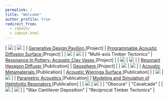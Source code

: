```yaml
---
permalink: /
title: "Welcome"
author_profile: true
redirect_from: 
  - /about/
  - /about.html
---
```


| <img src='./images/GDP.png'> | <img src='./images/CLT.png'>  |
| <a href="https://johnnie-nguyen.github.io/design/portfolio/GenerativePavilion/"> Generative Design Pavilion </a> [Project] | <a href="https://johnnie-nguyen.github.io/design/portfolio/ProgrammableAcousticDiffusionSurface/"> Programmable Acoustic Diffusion Surface </a> [Project] |
| <img src='./images/RFS2.png'> | <img src='./images/ACV3.png'>  |
| "Multi-axis Timber Tectonics" | <a href="https://johnnie-nguyen.github.io/design/portfolio/ResonanceInClayAcousticClayVases/"> Resonance In Pottery: Acoustic Clay Vases </a> [Project] |
| <img src='./images/HEXB.png'> | <img src='./images/GLOBE2.png'>  |
| <a href="https://johnnie-nguyen.github.io/design/publications/2022-11-03-Resonant%20Hexagon%20Diffuser/"> Resonant Hexagon Diffuser </a> [Publication] | <a href="https://johnnie-nguyen.github.io/design/portfolio/portfolio-2/"> Geosphere </a> [Project]  |
| <img src='./images/META0.png'> | <img src='./images/WIER0.png'> |
| <a href="https://johnnie-nguyen.github.io/design/publications/2022-09-18-AcousticMetamaterials/"> Acoustic Metamaterials </a> [Publication] | <a href="https://johnnie-nguyen.github.io/design/publications/2022-07-05-WieringaSurface/"> Acoustic Wieringa Surface </a> [Publication]  |
| <img src='./images/EUROC.png'> | <img src='./images/AUD0.png'> |
| <a href="https://johnnie-nguyen.github.io/design/publications/2021-10-23-ParametricAcoustics/"> Parametric Acoustics </a> [Publication] | <a href="https://johnnie-nguyen.github.io/design/publications/2022-07-05-WieringaSurface/"> Modeling and Simulation of Helmholtz Resonators </a> [Publication]  |
| <img src='./images/OBS.png'> | <img src='./images/WST.png'>  |
| "Obscura" | "Cavalcade" |
| <img src='./images/WAX.png'> | <img src='./images/SAUGA.png'> |
| "Wax Cantilever Deposition" | "Reciprocal Timber Tectonics" |


